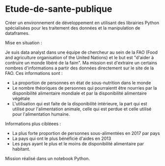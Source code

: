 # Etude-de-sante-publique
Créer un environnement de développement en utilisant des librairies Python spécialisées pour les traitement des données et la manipulation de dataframes.

Mise en situation : 

Je suis data analyst dans une équipe de chercheur au sein de la FAO (Food and agriculture organisation of the United Nations) et le but est "d'aider à contruire un monde libéré de la faim".
Ma mission est d'extraire un certains nombres d'informations a partir des données directement sur le site de la FAO. Ces informations sont :

- La proportion de personnes en état de sous-nutrition dans le monde
- Le nombre théoriques de personnes qui pourraientt être nourries par la disponibilité alimentaire mondiale et
  par la disponibilité alimentaire végétale
- L'utilisation qui est faite de la disponibilité intérieure, la part qui est utilisé pour l'alimentation animale, celle qui est perdue et celle utilisé pour l'alimentation humaine.

Informations plus cibléees :

- La plus forte proportion de personnes sous-alimentées en 2017 par pays
- La pays qui ont le plus bénéficié d'aides en 2013
- Les pays ayant le plus et le moins de disponibilité alimentaire par habitant.

Mission réalisé dans un notebook Python.
